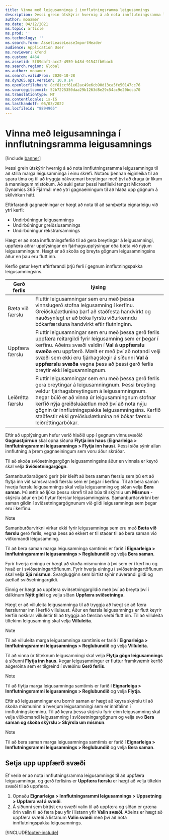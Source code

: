 ```yaml
---
title: Vinna með leigusamninga í innflutningsramma leigusamnings
description: Þessi grein útskýrir hvernig á að nota innflutningsramma leigusamnings til að stilla marga leigusamninga á sama tíma.
author: moaamer
ms.date: 04/12/2021
ms.topic: article
ms.prod: ''
ms.technology: ''
ms.search.form: AssetLeaseLeaseImportHeader
audience: Application User
ms.reviewer: kfend
ms.custom: 4464
ms.assetid: 5f89daf1-acc2-4959-b48d-91542fb6bacb
ms.search.region: Global
ms.author: moaamer
ms.search.validFrom: 2020-10-28
ms.dyn365.ops.version: 10.0.14
ms.openlocfilehash: 8cf81ccf61e62ac49e6cb90d13ca5fe50147cc76
ms.sourcegitcommit: 52b7225350daa29b1263d8e29c54ac9e20bcca70
ms.translationtype: MT
ms.contentlocale: is-IS
ms.lasthandoff: 06/03/2022
ms.locfileid: "8894965"
---
```

# <a name="manage-leases-through-the-lease-import-framework"></a>Vinna með leigusamninga í innflutningsramma leigusamnings

[!include [banner](../includes/banner.md)]

Þessi grein útskýrir hvernig á að nota innflutningsramma leigusamnings til að stilla marga leigusamninga í einu skrefi. Notaðu þennan eiginleika til að spara tíma og til að tryggja nákvæmari breytingar með því að draga úr líkum á mannlegum mistökum. Að auki getur þessi hæfileiki tengst Microsoft Dynamics 365 Fjármál með ytri gagnaeiningum til að hlaða upp gögnum á skilvirkan hátt.

Eftirfarandi gagnaeiningar er hægt að nota til að samþætta eignarleigu við ytri kerfi:

- Undirbúningur leigusamnings
- Undirbúningur greiðslusamnings
- Undirbúningur rekstrarsamnings

Hægt er að nota innflutningsferlið til að gera breytingar á leigusamningi, uppfæra aðrar upplýsingar en fjárhagsupplýsingar eða bæta við nýjum leigusamningum. Hægt er að skoða og breyta gögnum leigusamningsins áður en þau eru flutt inn.

Kerfið getur keyrt eftirfarandi þrjú ferli í gegnum innflutningspakka leigusamningsins.

| Gerð ferlis  | lýsing |
|---------------|-------------|
| Bæta við færslu    | Fluttir leigusamningar sem eru með þessa vinnslugerð stofna leigusamning í kerfinu. Greiðsluáætlunina þarf að staðfesta handvirkt og nauðsynlegt er að bóka fyrstu viðurkenndu bókarfærsluna handvirkt eftir flutninginn. |
| Uppfæra færslu | Fluttir leigusamningar sem eru með þessa gerð ferils uppfæra reitargildi fyrir leigusamning sem er þegar í kerfinu. Aðeins svæði valdin í **Val á uppfærslu svæða** eru uppfærð. Mælt er með því að notandi velji svæði sem ekki eru fjárhagslegir á síðunni **Val á uppfærslu svæða** vegna þess að þessi gerð ferlis breytir ekki leigusamningnum. |
| Leiðrétta færslu | Fluttir leigusamningar sem eru með þessa gerð ferlis gera breytingar á leigusamningnum. Þessi breyting veldur fjárhagsbreytingum á leigusamningnum. Þegar búið er að vinna úr leigusamningnum stofnar kerfið nýja greiðsluáætlun með því að nota nýju gögnin úr innflutningspakka leigusamningsins. Kerfið staðfestir ekki greiðsluáætlunina né bókar færslu leiðréttingarbókar. |

Eftir að upplýsingum hefur verið hlaðið upp í gegnum vinnusvæðið **Gagnastjórnun** skal opna síðuna **Flytja inn haus** (**Eignarleiga \> Innflutningsrammi leigusamnings \> Flytja inn haus**). Þessi síða sýnir allan innflutning á þrem gagnaeiningum sem voru áður skráðar.

Til að skoða sviðsetningargögn leigusamningsins áður en vinnsla er keyrð skal velja **Sviðsetningargögn**.

Samanburðaraðgerð gerir þér kleift að bera saman færslu sem þú ert að flytja inn við samsvarandi færslu sem er þegar í kerfinu. Til að bera saman hverja færslu leigusamnings skal velja leigusamning og síðan velja **Bera saman**. Þú ættir að ljúka þessu skrefi til að búa til skýrslu um **Mismun** -skýrslu áður en þú flytur færslur leigusamningsins. Samanburðarvirkni ber saman gildin í sviðsetningargögnunum við gildi leigusamninga sem þegar eru í kerfinu.

> [!NOTE]
> Samanburðarvirkni virkar ekki fyrir leigusamninga sem eru með **Bæta við færslu** gerð ferils, vegna þess að ekkert er til staðar til að bera saman við viðkomandi leigusamning.
>
> Til að bera saman marga leigusamninga samtímis er farið í **Eignarleiga \> Innflutningsrammi leigusamnings \> Reglubundið** og velja **Bera saman**.

Fyrir hverja einingu er hægt að skoða mismuninn á því sem er í kerfinu og hvað er í sviðsetningartöflunum. Fyrir hverja einingu í sviðsetningartöflunum skal velja **Sjá mismun**. Svarglugginn sem birtist sýnir núverandi gildi og áætlað sviðsetningargildi.

Einnig er hægt að uppfæra sviðsetningargildið með því að breyta því í dálkinum **Nýtt gildi** og velja síðan **Uppfæra sviðsetningu**.

Hægt er að villuleita leigusamninga til að tryggja að hægt sé að færa færslurnar inn í kerfið villulaust. Áður en færsla leigusamnings er flutt keyrir kerfið nokkrar villuleitir til að tryggja að færslan verði flutt inn. Til að villuleita tiltekinn leigusamning skal velja **Villuleita**.

> [!NOTE]
> Til að villuleita marga leigusamninga samtímis er farið í **Eignarleiga \> Innflutningsrammi leigusamnings \> Reglubundið** og velja **Villuleita**.

Til að vinna úr tilteknum leigusamningi skal velja **Flytja gögn leigusamnings** á síðunni **Flytja inn haus**. Þegar leigusamningur er fluttur framkvæmir kerfið aðgerðina sem er tilgreind í svæðinu **Gerð ferlis**.

> [!NOTE]
> Til að flytja marga leigusamninga samtímis er farið í **Eignarleiga \> Innflutningsrammi leigusamnings \> Reglubundið** og velja **Flytja**.

Eftir að leigusamningar eru bornir saman er hægt að keyra skýrslu til að skoða mismuninn á hverjum leigusamningi sem er innifalinn í innflutningskenninu. Til að keyra þessa skýrslu fyrir einn leigusamning skal velja viðkomandi leigusamning í sviðsetningargögnum og velja svo **Bera saman og skoða skýrslu \> Skýrsla um mismun**.

> [!NOTE]
> Til að bera saman marga leigusamninga samtímis er farið í **Eignarleiga \> Innflutningsrammi leigusamnings \> Reglubundið** og velja **Bera saman**. 

## <a name="set-up-update-fields"></a>Setja upp uppfærð svæði

Ef verið er að nota innflutningsramma leigusamnings til að uppfæra leigusamninga, og gerð ferlisins er **Uppfæra færslu** er hægt að velja tiltekin svæði til að uppfæra.

1. Opnaðu **Eignarleiga \> Innflutningsrammi leigusamnings \> Uppsetning \> Uppfæra val á svæði**.
2. Á síðunni sem birtist eru svæði valin til að uppfæra og síðan er græna örin valin til að færa þau yfir í listann yfir **Valin svæði**. Aðeins er hægt að uppfæra svæði á listanum **Valin svæði** með því að nota innflutningspakka leigusamnings.


[!INCLUDE[footer-include](../../includes/footer-banner.md)]
